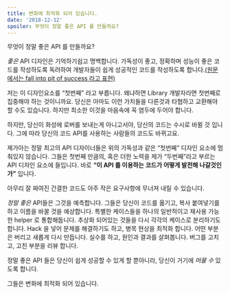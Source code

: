 ```yaml
---
title: 변화에 최적화 되어 있습니다. 
date: '2018-12-12'
spoiler: 무엇이 정말 좋은 API 를 만들까요?
---
```


무엇이 정말 좋은 API 를 만들까요?

*좋은* API 디자인은 기억하기쉽고 명백합니다. 가독성이 좋고, 정확하며 성능이 좋은 코드를 작성하도록 독려하여 개발자들이 쉽게 성공적인 코드를 작성하도록 합니다.[(원문에서는 fall into pit of success 라고 표현)](https://blog.codinghorror.com/falling-into-the-pit-of-success/) 

저는 이 디자인요소를 “첫번째” 라고 부릅니다. 왜냐하면 Library 개발자라면 첫번째로 집중해야 하는 것이니까요.  당신은 아마도 이런 가치들을 다른것과 타협하고 교환해야 할 수도 있습니다. 하지만 최소한 이것을 마음속에 꼭 염두에 두어야 합니다. 

하지만, 당신이 화성에 로버를 보내는게 아니고서야, 당신의 코드는 수시로 바뀔 것 입니다. 그에 따라 당신의 코드 API를 사용하는 사람들의 코드도 바뀌고요. 

제가아는 정말 최고의 API 디자이너들은 위의 가독성과 같은 “첫번째” 디자인 요소에 멈춰있지 않습니다. 그들은 첫번째 만큼의, 혹은 더한 노력을 제가 “두번째”라고 부르는 API 디자인 요소에 들입니다. 바로 **“이 API 를 이용하는 코드가 어떻게 발전해 나갈것인가”** 입니다. 

아무리 잘 짜여진 간결한 코드도 아주 작은 요구사항에 무너져 내릴 수 있습니다. 

*정말 좋은* API들은 그것을 예측합니다. 그들은 당신이 코드를 옮기고, 복사 붙여넣기를 하고 이름을 바꿀 것을 예상합니다. 특별한 케이스들을 하나의 일반적이고 재사용 가능한 helper 로 통합해둡니다. 추상화 되어있는 것들을 다시 각각의 케이스로 분리하기도 합니다. Hack 을 넣어 문제를 해결하기도 하고, 병목 현상을 최적화 합니다. 어떤 부분은 버리고 새롭게 다시 만듭니다. 실수를 하고, 원인과 결과를 살펴봅니다. 버그를 고치고, 고친 부분을 리뷰 합니다. 

정말 좋은 API 들은 당신이 쉽게 성공할 수 있게 할 뿐아니라, 당신이 거기에 *머물 수* 있도록 합니다. 

그들은 변화에 최적화 되어 있습니다. 
